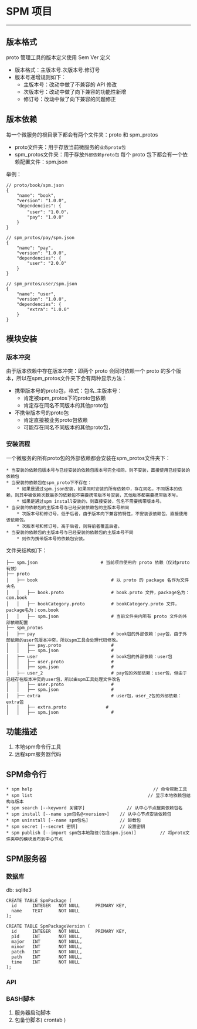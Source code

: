 # SPM 项目

---

## 版本格式
proto 管理工具的版本定义使用 Sem Ver 定义

* 版本格式：主版本号.次版本号.修订号
* 版本号递增规则如下：
	* 主版本号：改动中做了不兼容的 API 修改
	* 次版本号：改动中做了向下兼容的功能性新增
	* 修订号：改动中做了向下兼容的问题修正
	
## 版本依赖
每一个微服务的根目录下都会有两个文件夹：proto 和 spm_protos

* proto文件夹：用于存放当前微服务的`业务proto包`
* spm_protos文件夹：用于存放`外部依赖proto包`
每个 proto 包下都会有一个依赖配置文件：spm.json

举例：

	// proto/book/spm.json
	{
		"name": "book",
		"version": "1.0.0",
		"dependencies": {
			"user": "1.0.0"，
			"pay": "1.0.0"
		}
	}

	// spm_protos/pay/spm.json
	{
		"name": "pay",
		"version": "1.0.0",
		"dependencies": {
			"user": "2.0.0"
		}
	}

	// spm_protos/user/spm.json
	{
		"name": "user",
		"version": "1.0.0",
		"dependencies": {
			"extra": "1.0.0"
		}
	}

## 模块安装

### 版本冲突
由于版本依赖中存在版本冲突：即两个 proto 会同时依赖一个 proto 的多个版本，所以在spm_protos文件夹下会有两种显示方法：

* 携带版本号的proto包，格式：包名_主版本号：
	* 肯定被spm_protos下的proto包依赖
	* 肯定存在同名不同版本的其他proto包
* 不携带版本号的proto包
	* 肯定直接被业务proto包依赖
	* 可能存在同名不同版本的其他proto包，

### 安装流程
一个微服务的所有proto包的外部依赖都会安装在spm_protos文件夹下：

	* 当安装的依赖包版本号与已经安装的依赖包版本号完全相同，则不安装，直接使用已经安装的依赖包
	* 当安装的依赖包在spm_proto下不存在：
		* 如果是通过spm.json安装，如果同时安装的所有依赖中，存在同名，不同版本的依赖，则其中被依赖次数最多的依赖包不需要携带版本号安装，其他版本都需要携带版本号。
		* 如果是通过spm install安装的，则直接安装，包名不需要携带版本号。
	* 当安装的依赖包的主版本号与已经安装依赖包的主版本号相同
		* 次版本号和修订号，低于后者，由于版本向下兼容的特性，不安装该依赖包，直接使用该依赖包。
		* 次版本号和修订号，高于后者，则将前者覆盖后者。
	* 当安装的依赖包的主版本号与已经安装的依赖包的主版本号不同
		* 则作为携带版本号的依赖包安装。
		
文件夹结构如下：

	├── spm.json                        # 当前项目使用的 proto 依赖（仅对proto有效）             
	├── proto              
	│   ├── book                   			# 以 proto 的 package 名作为文件夹名
	│   │   ├── book.proto              	# book.proto 文件，package名为：com.book
	│   │   ├── bookCategory.proto          # bookCategory.proto 文件，package名为：com.book
	│   │   ├── spm.json             		# 当前文件夹内所有 proto 文件的外部依赖配置 
	├── spm_protos
	│   ├── pay                   			# book包的外部依赖：pay包，由于外部依赖的user包版本冲突，所以spm工具会处理代码修改。
	│   │   ├── pay.proto               	# 
	│   │   ├── spm.json              		#                        	
	│   ├── user                   			# book包的外部依赖：user包
	│   │   ├── user.proto               	# 
	│   │   ├── spm.json              		# 
	│   ├── user_2                   		# pay包的外部依赖：user包，但由于已经存在版本冲突的user包，所以由spm工具处理文件改名
	│   │   ├── user.proto               	# 
	│   │   ├── spm.json              		# 
	│   ├── extra                   		# user包，user_2包的外部依赖：extra包
	│   │   ├── extra.proto               # 
	│   │   ├── spm.json              		# 
	
	
## 功能描述
1. 本地spm命令行工具
2. 远程spm服务器代码

## SPM命令行

	* spm help         							            // 命令帮助工具
	* spm list            						          // 显示本地依赖包结构与版本
	* spm search [--keyword 关键字] 	            // 从中心节点搜索依赖包名
	* spm install [--name spm包名@<version>]    // 从中心节点安装依赖包 
	* spm uninstall [--name spm包名]            // 卸载包
	* spm secret [--secret 密钥]                // 设置密钥
	* spm publish [--import spm包本地路径(包含spm.json)]	      // 将proto文件夹中的模块发布到中心节点
	
## SPM服务器

### 数据库
db: sqlite3

    CREATE TABLE SpmPackage (
      id      INTEGER   NOT NULL      PRIMARY KEY,
      name    TEXT      NOT NULL
    );
    
    CREATE TABLE SpmPackageVersion (
      id      INTEGER   NOT NULL      PRIMARY KEY,
      pId     INT       NOT NULL,
      major   INT       NOT NULL,
      minor   INT       NOT NULL,
      patch   INT       NOT NULL,
      path    INT       NOT NULL,
      time    INT       NOT NULL
    );

### API

### BASH脚本
1. 服务器启动脚本
2. 包备份脚本( crontab )

